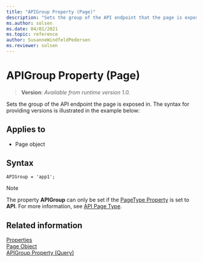 ```yaml
---
title: "APIGroup Property (Page)"
description: "Sets the group of the API endpoint that the page is exposed in."
ms.author: solsen
ms.date: 04/01/2021
ms.topic: reference
author: SusanneWindfeldPedersen
ms.reviewer: solsen
---
```


# APIGroup Property (Page)

<!-- this topic is manually created, parent node is devenv-apigroup-property.md -->

> **Version**: _Available from runtime version 1.0._

Sets the group of the API endpoint the page is exposed in.  The syntax for providing versions is illustrated in the example below:

## Applies to  

- Page object 

## Syntax
```AL
APIGroup = 'app1';
```

> [!NOTE]  
> The property **APIGroup** can only be set if the [PageType Property](devenv-pagetype-property.md) is set to **API**. For more information, see [API Page Type](../devenv-api-pagetype.md).

## Related information  

[Properties](devenv-properties.md)   
[Page Object](../devenv-page-object.md)  
[APIGroup Property (Query)](devenv-apigroup-query-property.md)  